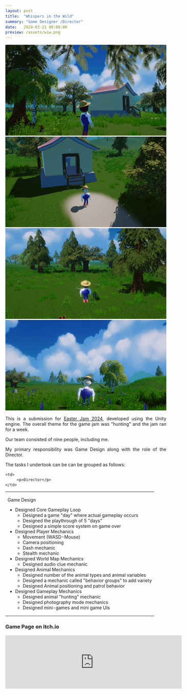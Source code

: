 ```yaml
---
layout: post
title:  "Whispers in the Wild"
summary: "Game Designer /Director"
date:   2024-03-21 00:00:00
preview: /assets/wiw.png
---
```

<style>
        p {
            text-align: justify;
        }
</style>

![Picture 1](/assets/wiw_1.png)
![Picture 2](/assets/wiw_2.png)
![Picture 3](/assets/wiw_3.png)
![Picture 4](/assets/wiw_4.png)

This is a submission for [Easter Jam 2024](https://itch.io/jam/easter-jam-2024), developed using the Unity engine. The overall theme for the game jam was "hunting" and the jam ran for a week.

Our team consisted of nine people, including me.

My primary responsibility was Game Design along with the role of the Director.

The tasks I undertook can be can be grouped as follows:

<table>
  <tr>
    <td>
		 <p>
		 Game Design
			<ul>
			  <li>
				Designed Core Gameplay Loop
				<ul>
				  <li>Designed a game "day" where actual gameplay occurs</li>
				  <li>Designed the playthrough of 5 "days"</li>
				  <li>Designed a simple score system on game over</li>
				</ul>
			  </li>
			  <li>
				Designed Player Mechanics
				<ul>
				  <li>Movement (WASD-Mouse)</li>
				  <li>Camera positioning</li>
				  <li>Dash mechanic</li>
				  <li>Stealth mechanic</li>
				</ul>
			  </li>
			  <li>
				Designed World Map Mechanics
				<ul>
				  <li>Designed audio clue mechanic</li>
				</ul>
			  </li>
			  <li>
				Designed Animal Mechanics
				<ul>
				  <li>Designed number of the animal types and animal variables</li>
				  <li>Designed a mechanic called "behavior groups" to add variety</li>
				  <li>Designed Animal positioning and patrol behavior</li>
				</ul>
			  </li>
			  <li>
				Designed Gameplay Mechanics
				<ul>
				  <li>Designed animal "hunting" mechanic</li>
				  <li>Designed photography mode mechanics</li>
				  <li>Designed mini-games and mini game UIs</li>
				</ul>
			  </li>
			</ul>
		</p>
	</td>
	
    <td>
		 <p>Director</p>
	</td>
  </tr>
</table>



### Game Page on itch.io

<iframe frameborder="0" src="https://itch.io/embed/2583046" width="552" height="167"><a href="https://htramu.itch.io/whispersinthewild">Whispers in the Wild</a></iframe>